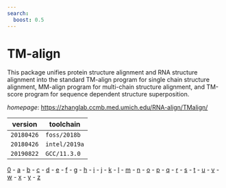 ```yaml
---
search:
  boost: 0.5
---
```

# TM-align

This package unifies protein structure alignment and RNA structure alignment  into the standard TM-align program for single chain structure alignment, MM-align program for  multi-chain structure alignment, and TM-score program for sequence dependent structure superposition.

*homepage*: <https://zhanglab.ccmb.med.umich.edu/RNA-align/TMalign/>

version | toolchain
--------|----------
``20180426`` | ``foss/2018b``
``20180426`` | ``intel/2019a``
``20190822`` | ``GCC/11.3.0``

[0](../0/index.md) - [a](../a/index.md) - [b](../b/index.md) - [c](../c/index.md) - [d](../d/index.md) - [e](../e/index.md) - [f](../f/index.md) - [g](../g/index.md) - [h](../h/index.md) - [i](../i/index.md) - [j](../j/index.md) - [k](../k/index.md) - [l](../l/index.md) - [m](../m/index.md) - [n](../n/index.md) - [o](../o/index.md) - [p](../p/index.md) - [q](../q/index.md) - [r](../r/index.md) - [s](../s/index.md) - [t](../t/index.md) - [u](../u/index.md) - [v](../v/index.md) - [w](../w/index.md) - [x](../x/index.md) - [y](../y/index.md) - [z](../z/index.md)

